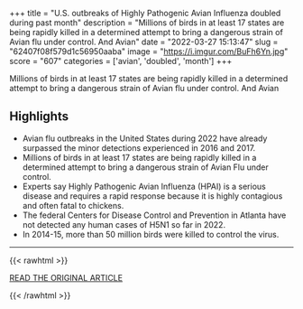 +++
title = "U.S. outbreaks of Highly Pathogenic Avian Influenza doubled during past month"
description = "Millions of birds in at least 17 states are being rapidly killed in a determined attempt to bring a dangerous strain of Avian flu under control. And Avian"
date = "2022-03-27 15:13:47"
slug = "62407f08f579d1c56950aaba"
image = "https://i.imgur.com/BuFh6Yn.jpg"
score = "607"
categories = ['avian', 'doubled', 'month']
+++

Millions of birds in at least 17 states are being rapidly killed in a determined attempt to bring a dangerous strain of Avian flu under control. And Avian

## Highlights

- Avian flu outbreaks in the United States during 2022 have already surpassed the minor detections experienced in 2016 and 2017.
- Millions of birds in at least 17 states are being rapidly killed in a determined attempt to bring a dangerous strain of Avian Flu under control.
- Experts say Highly Pathogenic Avian Influenza (HPAI) is a serious disease and requires a rapid response because it is highly contagious and often fatal to chickens.
- The federal Centers for Disease Control and Prevention in Atlanta have not detected any human cases of H5N1 so far in 2022.
- In 2014-15, more than 50 million birds were killed to control the virus.

---

{{< rawhtml >}}
  <p class="article-category">
    <a target="_blank" href="https://www.foodsafetynews.com/2022/03/u-s-outbreaks-of-highly-pathogenic-avian-influenza-doubled-during-past-month/">READ THE ORIGINAL ARTICLE</a>
  </p>
{{< /rawhtml >}}
